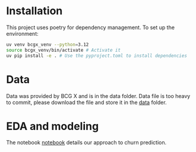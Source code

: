 # Installation

This project uses poetry for dependency management. To set up the environment:

```bash
uv venv bcgx_venv --python=3.12
source bcgx_venv/bin/activate # Activate it 
uv pip install -e . # Use the pyproject.toml to install dependencies
```

# Data

Data was provided by BCG X and is in the data folder.
Data file is too heavy to commit, please download the file and store it in the [data](/data) folder.

# EDA and modeling

The notebook [notebook](EDA_and_modeling.ipynb) details our approach to churn prediction.